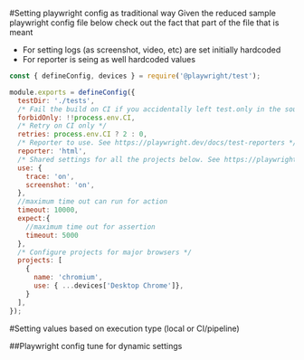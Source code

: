 #Setting playwright config as traditional way
Given the reduced sample playwright config file below check out the fact that part of the file that is meant
- For setting logs (as screenshot, video, etc) are set initially hardcoded
- For reporter is seing as well hardcoded values

```javascript
const { defineConfig, devices } = require('@playwright/test');

module.exports = defineConfig({
  testDir: './tests',
  /* Fail the build on CI if you accidentally left test.only in the source code. */
  forbidOnly: !!process.env.CI,
  /* Retry on CI only */
  retries: process.env.CI ? 2 : 0,
  /* Reporter to use. See https://playwright.dev/docs/test-reporters */
  reporter: 'html',
  /* Shared settings for all the projects below. See https://playwright.dev/docs/api/class-testoptions. */
  use: {
    trace: 'on',
    screenshot: 'on',
  },
  //maximum time out can run for action
  timeout: 10000,
  expect:{
    //maximum time out for assertion
    timeout: 5000
  },
  /* Configure projects for major browsers */
  projects: [
    {
      name: 'chromium',
      use: { ...devices['Desktop Chrome']},
    }
  ],
});
```

#Setting values based on execution type (local or CI/pipeline)

##Playwright config tune for dynamic settings



